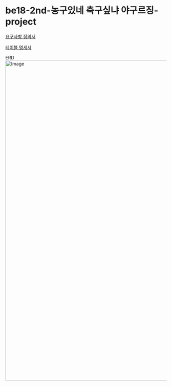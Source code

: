 # be18-2nd-농구있네 축구싶냐 야구르징-project
[요구사항 정의서](https://docs.google.com/spreadsheets/d/1293Cmz0EkIeH163VswqcNQPK-0b8Cr8gXvtHyckqLN8/edit?gid=0#gid=0&fvid=1857363008)

[테이블 명세서](https://docs.google.com/spreadsheets/d/1293Cmz0EkIeH163VswqcNQPK-0b8Cr8gXvtHyckqLN8/edit?gid=99972625#gid=99972625)

ERD
<img width="1620" height="1001" alt="Image" src="https://github.com/user-attachments/assets/5fc1c822-8411-46f3-9fd8-d79d45014ff5" />
